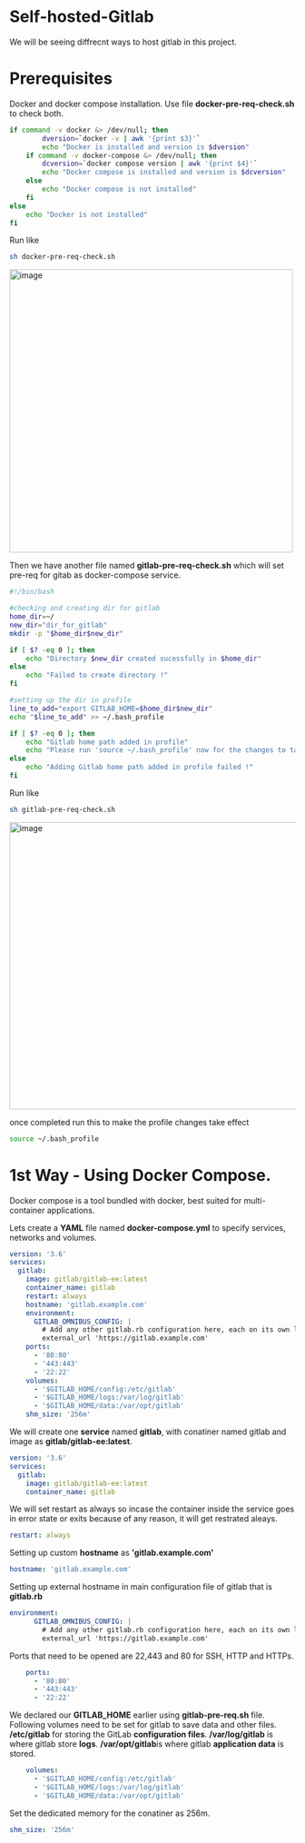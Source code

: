 # Self-hosted-Gitlab
We will be seeing diffrecnt ways to host gitlab in this project.

# Prerequisites
Docker and docker compose installation.
Use file **docker-pre-req-check.sh** to check both.
```BASH
if command -v docker &> /dev/null; then
        dversion=`docker -v | awk '{print $3}'`
        echo "Docker is installed and version is $dversion"
    if command -v docker-compose &> /dev/null; then
        dcversion=`docker compose version | awk '{print $4}'`
        echo "Docker compose is installed and version is $dcversion"
    else 
        echo "Docker compose is not installed"
    fi
else 
    echo "Docker is not installed"
fi
```

Run like
```BASH
sh docker-pre-req-check.sh
```

<img width="499" alt="image" src="https://github.com/saifali1035/Self-hosted-Gitlab/assets/37189361/583dff1e-ea4f-4f40-bc5f-50c9090cf082">

Then we have another file named **gitlab-pre-req-check.sh** which will set pre-req for gitab as docker-compose service.

```BASH
#!/bin/bash

#checking and creating dir for gitlab
home_dir=~/
new_dir="dir_for_gitlab"
mkdir -p "$home_dir$new_dir"

if [ $? -eq 0 ]; then
    echo "Directory $new_dir created sucessfully in $home_dir"
else
    echo "Failed to create directory !"
fi

#setting up the dir in profile
line_to_add="export GITLAB_HOME=$home_dir$new_dir"
echo "$line_to_add" >> ~/.bash_profile

if [ $? -eq 0 ]; then
    echo "Gitlab home path added in profile"
    echo "Please run 'source ~/.bash_profile' now for the changes to take effect !"
else
    echo "Adding Gitlab home path added in profile failed !"
fi
```

Run like
```BASH
sh gitlab-pre-req-check.sh
```
<img width="506" alt="image" src="https://github.com/saifali1035/Self-hosted-Gitlab/assets/37189361/a481dec9-fe9b-48c7-8e50-1ed2bc258401">

once completed run this to make the profile changes take effect
```BASH
source ~/.bash_profile
```

# 1st Way - Using Docker Compose.

Docker compose is a tool bundled with docker, best suited for multi-container applications.

Lets create a **YAML** file named **docker-compose.yml** to specify services, networks and volumes.

```YAML
version: '3.6'
services:
  gitlab:
    image: gitlab/gitlab-ee:latest
    container_name: gitlab
    restart: always
    hostname: 'gitlab.example.com'
    environment:
      GITLAB_OMNIBUS_CONFIG: |
        # Add any other gitlab.rb configuration here, each on its own line
        external_url 'https://gitlab.example.com'
    ports:
      - '80:80'
      - '443:443'
      - '22:22'
    volumes:
      - '$GITLAB_HOME/config:/etc/gitlab'
      - '$GITLAB_HOME/logs:/var/log/gitlab'
      - '$GITLAB_HOME/data:/var/opt/gitlab'
    shm_size: '256m'
```

We will create one **service** named **gitlab**, with conatiner named gitlab and image as **gitlab/gitlab-ee:latest**.
```YAML
version: '3.6'
services:
  gitlab:
    image: gitlab/gitlab-ee:latest
    container_name: gitlab
```

We will set restart as always so incase the container inside the service goes in error state or exits because of any reason, it will get restrated aleays.
```YAML
restart: always
```

Setting up custom **hostname** as **'gitlab.example.com'**
```YAML
hostname: 'gitlab.example.com'
```

Setting up external hostname in main configuration file of gitlab that is **gitlab.rb**
```YAML
environment:
      GITLAB_OMNIBUS_CONFIG: |
        # Add any other gitlab.rb configuration here, each on its own line
        external_url 'https://gitlab.example.com'
```

Ports that need to be opened are 22,443 and 80 for SSH, HTTP and HTTPs.
```YAML
    ports:
      - '80:80'
      - '443:443'
      - '22:22'
```
We declared our **GITLAB_HOME** earlier using **gitlab-pre-req.sh** file.
Following volumes need to be set for gitlab to save data and other files.
**/etc/gitlab** for storing the GitLab **configuration files**.
**/var/log/gitlab** is where gitlab store **logs**.
**/var/opt/gitlab**is where gitlab **application data** is stored.

```YAML
    volumes:
      - '$GITLAB_HOME/config:/etc/gitlab'
      - '$GITLAB_HOME/logs:/var/log/gitlab'
      - '$GITLAB_HOME/data:/var/opt/gitlab'
```

Set the dedicated memory for the conatiner as 256m.

```YAML
shm_size: '256m'
```

